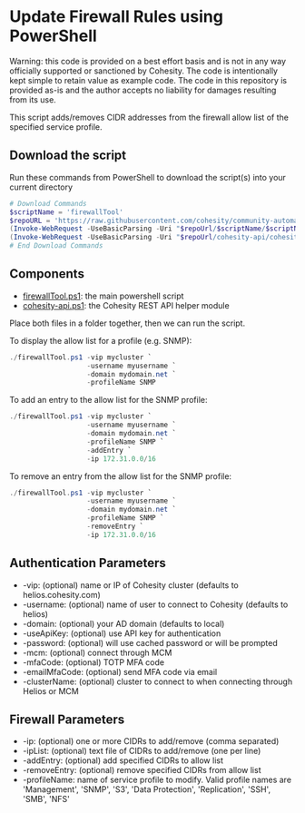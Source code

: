 # Update Firewall Rules using PowerShell

Warning: this code is provided on a best effort basis and is not in any way officially supported or sanctioned by Cohesity. The code is intentionally kept simple to retain value as example code. The code in this repository is provided as-is and the author accepts no liability for damages resulting from its use.

This script adds/removes CIDR addresses from the firewall allow list of the specified service profile.

## Download the script

Run these commands from PowerShell to download the script(s) into your current directory

```powershell
# Download Commands
$scriptName = 'firewallTool'
$repoURL = 'https://raw.githubusercontent.com/cohesity/community-automation-samples/main/powershell'
(Invoke-WebRequest -UseBasicParsing -Uri "$repoUrl/$scriptName/$scriptName.ps1").content | Out-File "$scriptName.ps1"; (Get-Content "$scriptName.ps1") | Set-Content "$scriptName.ps1"
(Invoke-WebRequest -UseBasicParsing -Uri "$repoUrl/cohesity-api/cohesity-api.ps1").content | Out-File cohesity-api.ps1; (Get-Content cohesity-api.ps1) | Set-Content cohesity-api.ps1
# End Download Commands
```

## Components

* [firewallTool.ps1](https://raw.githubusercontent.com/cohesity/community-automation-samples/main/powershell/firewallTool/firewallTool.ps1): the main powershell script
* [cohesity-api.ps1](https://raw.githubusercontent.com/cohesity/community-automation-samples/main/powershell/cohesity-api/cohesity-api.ps1): the Cohesity REST API helper module

Place both files in a folder together, then we can run the script.

To display the allow list for a profile (e.g. SNMP):

```powershell
./firewallTool.ps1 -vip mycluster `
                   -username myusername `
                   -domain mydomain.net `
                   -profileName SNMP
```

To add an entry to the allow list for the SNMP profile:

```powershell
./firewallTool.ps1 -vip mycluster `
                   -username myusername `
                   -domain mydomain.net `
                   -profileName SNMP `
                   -addEntry `
                   -ip 172.31.0.0/16
```

To remove an entry from the allow list for the SNMP profile:

```powershell
./firewallTool.ps1 -vip mycluster `
                   -username myusername `
                   -domain mydomain.net `
                   -profileName SNMP `
                   -removeEntry `
                   -ip 172.31.0.0/16
```

## Authentication Parameters

* -vip: (optional) name or IP of Cohesity cluster (defaults to helios.cohesity.com)
* -username: (optional) name of user to connect to Cohesity (defaults to helios)
* -domain: (optional) your AD domain (defaults to local)
* -useApiKey: (optional) use API key for authentication
* -password: (optional) will use cached password or will be prompted
* -mcm: (optional) connect through MCM
* -mfaCode: (optional) TOTP MFA code
* -emailMfaCode: (optional) send MFA code via email
* -clusterName: (optional) cluster to connect to when connecting through Helios or MCM

## Firewall Parameters

* -ip: (optional) one or more CIDRs to add/remove (comma separated)
* -ipList: (optional) text file of CIDRs to add/remove (one per line)
* -addEntry: (optional) add specified CIDRs to allow list
* -removeEntry: (optional) remove specified CIDRs from allow list
* -profileName: name of service profile to modify. Valid profile names are 'Management', 'SNMP', 'S3', 'Data Protection', 'Replication', 'SSH', 'SMB', 'NFS'
